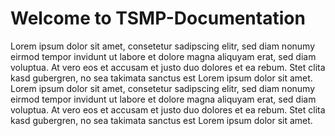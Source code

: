 # Welcome to TSMP-Documentation

Lorem ipsum dolor sit amet, consetetur sadipscing elitr, sed diam nonumy eirmod 
tempor invidunt ut labore et dolore magna aliquyam erat, sed diam voluptua. At 
vero eos et accusam et justo duo dolores et ea rebum. Stet clita kasd gubergren, 
no sea takimata sanctus est Lorem ipsum dolor sit amet. Lorem ipsum dolor sit 
amet, consetetur sadipscing elitr, sed diam nonumy eirmod tempor invidunt ut 
labore et dolore magna aliquyam erat, sed diam voluptua. At vero eos et accusam 
et justo duo dolores et ea rebum. Stet clita kasd gubergren, no sea takimata 
sanctus est Lorem ipsum dolor sit amet.
